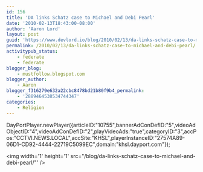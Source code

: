 ```yaml
---
id: 156
title: 'DA links Schatz case to Michael and Debi Pearl'
date: '2010-02-13T18:43:00-08:00'
author: 'Aaron Lord'
layout: post
guid: 'https://www.devlord.io/blog/2010/02/13/da-links-schatz-case-to-michael-and-debi-pearl/'
permalink: /2010/02/13/da-links-schatz-case-to-michael-and-debi-pearl/
activitypub_status:
    - federate
    - federate
blogger_blog:
    - mustfollow.blogspot.com
blogger_author:
    - Aaron
blogger_f316279e632a22cbc8478bd21b80f9b4_permalink:
    - '2889464538534744347'
categories:
    - Religion
---
```


DayPortPlayer.newPlayer({articleID:"10755",bannerAdConDefID:"5",videoAdObjectID:"4",videoAdConDefID:"2",playVideoAds:"true",categoryID:"3",accPos:"CCTVI.NEWS.LOCAL",accSite:"KHSL",playerInstanceID:"27574A89-06D1-CD92-4444-22719C5099EC",domain:"khsl.dayport.com"});<div class="blogger-post-footer"><img width='1' height='1' src="/blog/da-links-schatz-case-to-michael-and-debi-pearl/"' /></div>